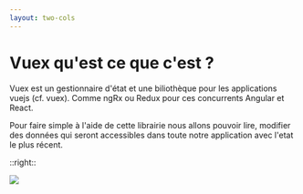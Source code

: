 ```yaml
---
layout: two-cols
---
```


#  Vuex qu'est ce que c'est ?

Vuex est un gestionnaire d'état et une biliothèque pour les applications vuejs (cf. vuex).
Comme ngRx ou Redux pour ces concurrents Angular et React.

Pour faire simple à l'aide de cette librairie nous allons pouvoir lire, modifier des données qui seront accessibles 
dans toute notre application avec l'etat le plus récent.

::right::

<img src="https://fr.vuejs.org/images/state.png" />

